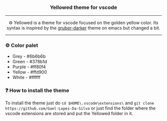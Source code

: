 <h3 align="center">Yellowed theme for vscode</h3>

---

<p align="center">⚙️ Yellowed is a theme for vscode focused on the golden yellow color. Its syntax is inspired by the <a href="https://github.com/rexim/gruber-darker-theme">gruber-darker</a> theme on emacs but changed a bit.</p>

---

### ⚙️ Color palet

- Grey   - #6b6b6b
- Green  - #378b1d
- Purple - #ff80f4
- Yellow - #ffd900
- White  - #ffffff

### ❓ How to install the theme

To install the theme just do `cd $HOME\.vscode\extensions\` and `git clone https://github.com/Gael-Lopes-Da-Silva` or just find the folder where the vscode extensions are stored and put the Yellowed folder in it.
